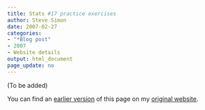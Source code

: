 ```yaml
---
title: Stats #17 practice exercises
author: Steve Simon
date: 2007-02-27
categories:
- "*Blog post"
- 2007
- Website details
output: html_document
page_update: no
---
```


(To be added)

<!---More--->

You can find an [earlier version][sim1] of this page on my [original website][sim2].

[sim1]: http://www.pmean.com/07/exercises17.htm
[sim2]: http://www.pmean.com/original_site.html
